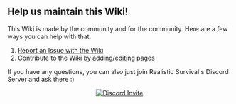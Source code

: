 ## Help us maintain this Wiki!
This Wiki is made by the community and for the community.
Here are a few ways you can help with that:

1. [Report an Issue with the Wiki](https://github.com/ValMobile/RealisticSurvival-Wiki/issues)
2. [Contribute to the Wiki by adding/editing pages](https://github.com/ValMobile/RealisticSurvival/wiki/Expanding-the-Wiki)

If you have any questions, you can also just join Realistic Survival's Discord Server and ask there :)
<p align="center">
  <a href="https://discord.gg/mMt3f4usqK">
    <img src="https://discordapp.com/api/guilds/860666565463638017/widget.png?style=banner3" alt="Discord Invite"/>
  </a>
</p>
